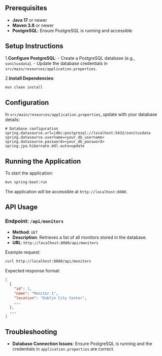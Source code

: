
## Prerequisites

- **Java 17** or newer
- **Maven 3.8** or newer
- **PostgreSQL**: Ensure PostgreSQL is running and accessible

## Setup Instructions

1.**Configure PostgreSQL**:
    - Create a PostgreSQL database (e.g., `sonitusdata`).
    - Update the database credentials in `src/main/resources/application.properties`.

2.**Install Dependencies**:
   ```bash
   mvn clean install
   ```

## Configuration

In `src/main/resources/application.properties`, update with your database details:

```properties
# Database configuration
spring.datasource.url=jdbc:postgresql://localhost:5432/sonitusdata
spring.datasource.username=<your_db_username>
spring.datasource.password=<your_db_password>
spring.jpa.hibernate.ddl-auto=update
```

## Running the Application

To start the application:

```bash
mvn spring-boot:run
```

The application will be accessible at `http://localhost:8080`.

## API Usage

### Endpoint: `/api/monitors`

- **Method**: `GET`
- **Description**: Retrieves a list of all monitors stored in the database.
- **URL**: `http://localhost:8080/api/monitors`

Example request:
```bash
curl http://localhost:8080/api/monitors
```

Expected response format:
```json
[
  {
    "id": 1,
    "name": "Monitor 1",
    "location": "Dublin City Center",
    ...
  },
  ...
]
```

## Troubleshooting

- **Database Connection Issues**: Ensure PostgreSQL is running and the credentials in `application.properties` are correct.
